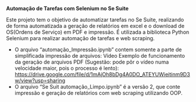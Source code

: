 **Automação de Tarefas com Selenium no Se Suite**

Este projeto tem o objetivo de automatizar tarefas no Se Suite, realizando de forma automatizada a geração de relatórios em excel e o download de OS(Ordens de Serviço) em PDF e impressão.
É utilizada a biblioteca Python Selenium para realizar automação de tarefas e web scraping.
* O arquivo “automação_Impressão.ipynb” contem somente a parte de simplificada impressão de arquivos:
Vídeo Exemplo de funcionamento da geração de arquivos PDF (Sugestão: pode pôr o vídeo numa velocidade maior, pois o processo é lento):
https://drive.google.com/file/d/1mAjOh8bDg4A0DO_ATEYUWieitinm9D3w/view?usp=sharing
* O arquivo “Se Suit automação_Limpo.ipynb” é a versão 2, que conte impressão e geração de relatórios com web scraping utilizando OOP.

